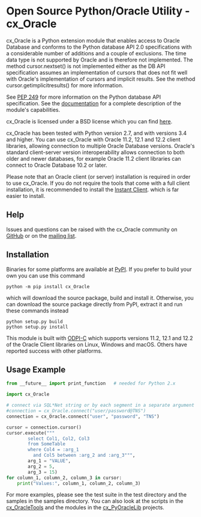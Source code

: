 # Open Source Python/Oracle Utility - cx_Oracle

cx_Oracle is a Python extension module that enables access to Oracle Database
and conforms to the Python database API 2.0 specifications with a considerable
number of additions and a couple of exclusions. The time data type is not
supported by Oracle and is therefore not implemented. The method
cursor.nextset() is not implemented either as the DB API specification assumes
an implementation of cursors that does not fit well with Oracle's
implementation of cursors and implicit results. See the method
cursor.getimplicitresults() for more information.

See [PEP 249][1] for more information on the Python database API specification.
See the [documentation][2] for a complete description of the module's
capabilities.

cx_Oracle is licensed under a BSD license which you can find [here][3].

cx_Oracle has been tested with Python version 2.7, and with versions 3.4 and
higher. You can use cx_Oracle with Oracle 11.2, 12.1 and 12.2 client libraries,
allowing connection to multiple Oracle Database versions. Oracle's standard
client-server version interoperability allows connection to both older and
newer databases, for example Oracle 11.2 client libraries can connect to Oracle
Database 10.2 or later.

Please note that an Oracle client (or server) installation is required in order
to use cx_Oracle. If you do not require the tools that come with a full client
installation, it is recommended to install the [Instant Client][4].
which is far easier to install.

## Help

Issues and questions can be raised with the cx_Oracle community on
[GitHub][9] or on the [mailing list][5].


## Installation

Binaries for some platforms are available at [PyPI][6]. If you prefer to build
your own you can use this command

    python -m pip install cx_Oracle

which will download the source package, build and install it. Otherwise, you
can download the source package directly from PyPI, extract it and run these
commands instead

    python setup.py build
    python setup.py install

This module is built with [ODPI-C][10] which supports versions 11.2, 12.1 and
12.2 of the Oracle Client libraries on Linux, Windows and macOS. Others have
reported success with other platforms.


## Usage Example


```python
from __future__ import print_function   # needed for Python 2.x

import cx_Oracle

# connect via SQL*Net string or by each segment in a separate argument
#connection = cx_Oracle.connect("user/password@TNS")
connection = cx_Oracle.connect("user", "password", "TNS")

cursor = connection.cursor()
cursor.execute("""
        select Col1, Col2, Col3
        from SomeTable
        where Col4 = :arg_1
          and Col5 between :arg_2 and :arg_3""",
        arg_1 = "VALUE",
        arg_2 = 5,
        arg_3 = 15)
for column_1, column_2, column_3 in cursor:
    print("Values:", column_1, column_2, column_3)
```


For more examples, please see the test suite in the test directory and the
samples in the samples directory. You can also look at the scripts in the
[cx_OracleTools][7] and the modules in the [cx_PyOracleLib][8] projects.

[1]: https://www.python.org/dev/peps/pep-0249
[2]: http://cx-oracle.readthedocs.io
[3]: https://github.com/oracle/python-cx_Oracle/blob/master/LICENSE.txt
[4]: http://www.oracle.com/technetwork/database/features/instant-client/index.html
[5]: http://lists.sourceforge.net/lists/listinfo/cx-oracle-users
[6]: https://pypi.python.org/pypi/cx_Oracle
[7]: http://cx-oracletools.sourceforge.net
[8]: http://cx-pyoraclelib.sourceforge.net
[9]: https://github.com/oracle/python-cx_Oracle/issues
[10]: https://oracle.github.io/odpi

